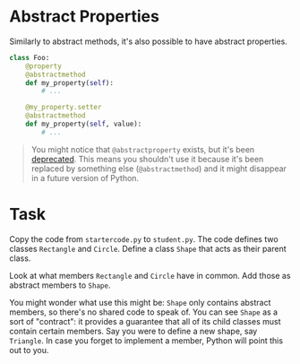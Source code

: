 # Abstract Properties

Similarly to abstract methods, it's also possible to have abstract properties.

```python
class Foo:
    @property
    @abstractmethod
    def my_property(self):
        # ...

    @my_property.setter
    @abstractmethod
    def my_property(self, value):
        # ...
```

> You might notice that `@abstractproperty` exists, but it's been [deprecated](https://docs.python.org/3/library/abc.html#abc.abstractproperty).
> This means you shouldn't use it because it's been replaced by something else (`@abstractmethod`) and it might disappear in a future version of Python.

# Task

Copy the code from `startercode.py` to `student.py`.
The code defines two classes `Rectangle` and `Circle`.
Define a class `Shape` that acts as their parent class.

Look at what members `Rectangle` and `Circle` have in common.
Add those as abstract members to `Shape`.

You might wonder what use this might be: `Shape` only contains abstract members, so there's no shared code to speak of.
You can see `Shape` as a sort of "contract": it provides a guarantee that all of its child classes must contain certain members.
Say you were to define a new shape, say `Triangle`. In case you forget to implement a member, Python will point this out to you.
